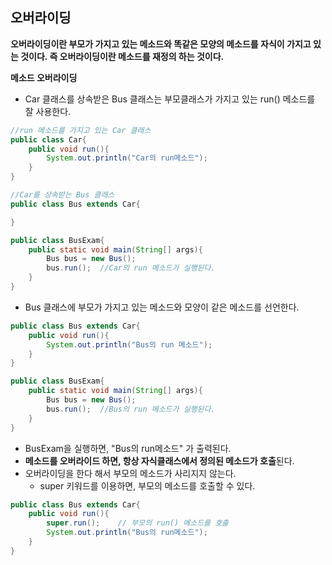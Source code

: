 ## 오버라이딩
**오버라이딩이란 부모가 가지고 있는 메소드와 똑같은 모양의 메소드를 자식이 가지고 있는 것이다. 즉 오버라이딩이란 메소드를 재정의 하는 것이다.**

**메소드 오버라이딩**
* Car 클래스를 상속받은 Bus 클래스는 부모클래스가 가지고 있는 run() 메소드를 잘 사용한다.
```java
//run 메소드를 가지고 있는 Car 클래스
public class Car{
    public void run(){
        System.out.println("Car의 run메소드");
    }
}

//Car를 상속받는 Bus 클래스
public class Bus extends Car{

}

public class BusExam{
    public static void main(String[] args){
        Bus bus = new Bus();
        bus.run();  //Car의 run 메소드가 실행된다.
    }
}
```
* Bus 클래스에 부모가 가지고 있는 메소드와 모양이 같은 메소드를 선언한다.
```java
public class Bus extends Car{
    public void run(){
        System.out.println("Bus의 run 메소드");
    }
}

public class BusExam{
    public static void main(String[] args){
        Bus bus = new Bus();
        bus.run();  //Bus의 run 메소드가 실행된다.
    }
}
```
* BusExam을 실행하면, "Bus의 run메소드" 가 출력된다.
* **메소드를 오버라이드 하면, 항상 자식클래스에서 정의된 메소드가 호출**된다.
* 오버라이딩을 한다 해서 부모의 메소드가 사리지지 않는다.
    * super 키워드를 이용하면, 부모의 메소드를 호출할 수 있다.
```java
public class Bus extends Car{
    public void run(){
        super.run();    // 부모의 run() 메소드를 호출
        System.out.println("Bus의 run메소드");
    }
}
```